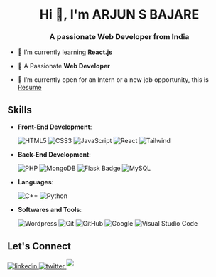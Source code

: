 <h1 align="center">Hi 👋, I'm ARJUN S BAJARE</h1>
<h3 align="center">A passionate Web Developer from India</h3>

- 🌱 I’m currently learning **React.js**

- 🤝 A Passionate **Web Developer**

- 📄 I’m currently open for an Intern or a new job opportunity, this is [Resume]()



 ## Skills 
<p align="center">

- **Front-End Development**:

  ![HTML5](https://img.shields.io/badge/HTML5%20-%23E34F26.svg?style=for-the-badge&logo=html5&logoColor=white)
  ![CSS3](https://img.shields.io/badge/CSS%20-%231572B6.svg?style=for-the-badge&logo=css3&logoColor=white)
  ![JavaScript](https://img.shields.io/badge/JavaScript%20-%23F7DF1E.svg?style=for-the-badge&logo=javascript&logoColor=black)
  ![React](https://img.shields.io/badge/React%20-%231572B6.svg?style=for-the-badge&logo=react&logoColor=white)
  ![Tailwind](https://img.shields.io/badge/Tailwind%20-%231572B6.svg?style=for-the-badge&logo=tailwindcss&logoColor=white&color=blue)

- **Back-End Development**:
   
  ![PHP](https://img.shields.io/badge/PHP%20-%231572B6.svg?style=for-the-badge&logo=php&logoColor=white&color=697ab1)
  ![MongoDB](https://img.shields.io/badge/MongoDB%20-%231572B6.svg?style=for-the-badge&logo=mongodb&logoColor=white&color=51a845)
  ![Flask Badge](https://img.shields.io/badge/flask%20-%23000.svg?&style=for-the-badge&logo=flask&logoColor=white)
  ![MySQL](https://img.shields.io/badge/MySQL%20-%231572B6.svg?style=for-the-badge&logo=mysql&logoColor=white&color=51a845)

- **Languages**:

  ![C++](https://img.shields.io/badge/C++%20-%2300599C.svg?style=for-the-badge&logo=c%2B%2B&logoColor=white)
  ![Python](https://img.shields.io/badge/Python%20-%2314354C.svg?style=for-the-badge&logo=python&logoColor=white)


- **Softwares and Tools**:

  ![Wordpress](https://img.shields.io/badge/Wordpress-0078d7.svg?style=for-the-badge&logo=wordpress&logoColor=white&color=31363b)
  ![Git](https://img.shields.io/badge/git-%23F05033.svg?style=for-the-badge&logo=git&logoColor=white)
  ![GitHub](https://img.shields.io/badge/github-%23121011.svg?style=for-the-badge&logo=github&logoColor=white)
  ![Google](https://img.shields.io/badge/google-%234285F4.svg?style=for-the-badge&logo=google&logoColor=white)
  ![Visual Studio Code](https://img.shields.io/badge/Visual%20Studio%20Code-0078d7.svg?style=for-the-badge&logo=visual-studio-code&logoColor=white)
 
 </p>


## Let's Connect 
<div align='left'>

<a href="https://www.linkedin.com/in/arjun-bajare/" target="_blank">
    <img src="https://img.shields.io/badge/linkedin-%2300acee.svg?color=405DE6&style=for-the-badge&logo=linkedin&logoColor=white" alt=linkedin style="margin-bottom: 5px;"/>
</a>

<a href="https://www.instagram.com/itz_arjun_126?igsh=MW91eGxicGxsNnMyeg==" target="_blank">
    <img src="https://img.shields.io/badge/instagram-%2300acee.svg?style=for-the-badge&logo=instagram&logoColor=white&color=ea03d5" alt=twitter style="margin-bottom: 5px;"/>
</a>

<a href="mailto:arjunbajare626@gmail.com" target="_blank">
    <img src="https://img.shields.io/badge/gmail-%23EA4335.svg?style=for-the-badge&logo=gmail&logoColor=white" t=mail style="margin-bottom: 5px;" />
</a>

</div>
<br>
















